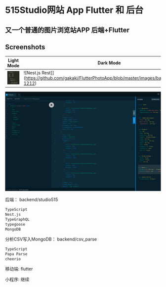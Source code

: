 # 515Studio网站 App Flutter 和 后台

## 又一个普通的图片浏览站APP 后端+Flutter

## Screenshots

Light Mode|Dark Mode
---|---
![CSV解析写入MongoDB](https://github.com/gakaki/FlutterPhotoApp/blob/master/images/backend_csv.png?1212)|![Nest.js Rest]](https://github.com/gakaki/FlutterPhotoApp/blob/master/images/backend_rest.png?1212)
![Nest.js TypeGraphQL](https://github.com/gakaki/FlutterPhotoApp/blob/master/images/backend_graphql.png)

后端： backend/studio515
    
    TypeScript
    Nest.js 
    TypeGraphQL
    typegoose
    MongoDB

分析CSV写入MongoDB： backend/csv_parse
    
    TypeScript
    Papa Parse
    cheerio

移动端: flutter
    

小程序: 继续